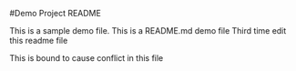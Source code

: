 #Demo Project README

This is a sample demo file.
This is a README.md demo file
Third time edit this readme file

This is bound to cause conflict in this file